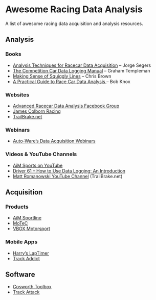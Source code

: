 # Awesome Racing Data Analysis
A list of awesome racing data acquisition and analysis resources.

## Analysis

### Books
* [Analysis Techniques for Racecar Data Acquisition](https://www.amazon.com/Analysis-Techniques-Racecar-Data-Aquisition/dp/0768064597/) – Jorge Segers
* [The Competition Car Data Logging Manual](https://www.amazon.com/Competition-Data-Logging-Manual-SpeedPro-ebook/dp/B00LGYC1TC) – Graham Templeman
* [Making Sense of Squiggly Lines](https://www.amazon.com/Making-Sense-Squiggly-Lines-Chris/dp/0983259313/) – Chris Brown
* [A Practical Guide to Race Car Data Analysis ](https://www.amazon.com/Practical-Guide-Race-Data-Analysis/dp/1456587919/ref=sr_1_1) – Bob Knox

### Websites
* [Advanced Racecar Data Analysis Facebook Group](https://www.facebook.com/groups/1951069138531843/)
* [James Colborn Racing](http://www.jamescolborn.com/aim-data-analysis/)
* [TrailBrake.net](https://www.trailbrake.net)

### Webinars
* [Auto-Ware’s Data Acquisition Webinars](http://www.auto-ware.com/webinar_home.html)

### Videos & YouTube Channels
* [AiM Sports on YouTube](https://www.youtube.com/user/aimdata)
* [Driver 61 – How to Use Data Logging: An Introduction](https://www.youtube.com/watch?v=H4yakLZ1sPs)
* [Matt Romanowski YouTube Channel](https://www.youtube.com/channel/UCfZdwraZXBIQrips0wmWcZQ) (TrailBrake.net)

## Acquisition
### Products
* [AiM Sportline](http://aim-sportline.com)
* [MoTeC](https://www.motorsportselectronics.com/collections/data-loggers-and-displays)
* [VBOX Motorsport](https://www.vboxmotorsport.co.uk/)

### Mobile Apps
* [Harry’s LapTimer](http://www.gps-laptimer.de/)
* [Track Addict](http://racerender.com/TrackAddict/)

## Software
* [Cosworth Toolbox](https://www.cosworth.com/products/toolbox/)
* [Track Attack](https://trackattack.io/)
